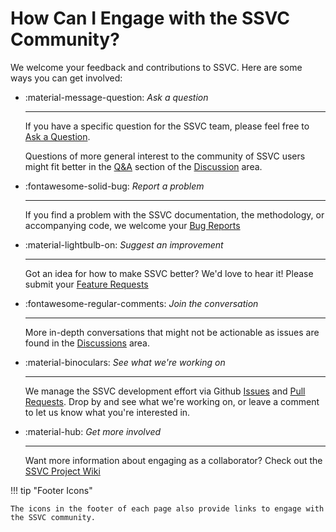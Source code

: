 # How Can I Engage with the SSVC Community?

We welcome your feedback and contributions to SSVC. Here are some ways you can get involved:

<div class="grid cards" markdown>

- :material-message-question: _Ask a question_

    ---

    If you have a specific question for the SSVC team, please feel free to 
    [Ask a Question](https://github.com/CERTCC/SSVC/issues/new?template=question.md).
 
    Questions of more general interest to the community of SSVC users might fit better in the
    [Q&A](https://github.com/CERTCC/SSVC/discussions/categories/q-a) section of the
    [Discussion](https://github.com/CERTCC/SSVC/discussions) area.

- :fontawesome-solid-bug: _Report a problem_

    ---

    If you find a problem with the SSVC documentation, the methodology, or accompanying code, we
    welcome your [Bug Reports](https://github.com/CERTCC/SSVC/issues/new?template=bug_report.md)
    
- :material-lightbulb-on: _Suggest an improvement_

    ---
    Got an idea for how to make SSVC better? We'd love to hear it! Please submit your
    [Feature Requests](https://github.com/CERTCC/SSVC/issues/new?template=feature_request.md)
 
- :fontawesome-regular-comments: _Join the conversation_

    ---

    More in-depth conversations that might not be actionable as issues are found in the
    [Discussions](https://github.com/CERTCC/SSVC/discussions) area.

- :material-binoculars: _See what we're working on_

    ---

    We manage the SSVC development effort via Github [Issues](https://github.com/CERTCC/SSVC/issues) and
    [Pull Requests](https://github.com/CERTCC/SSVC/pulls). 
    Drop by and see what we're working on, or leave a comment to let us know what you're interested in.

- :material-hub: _Get more involved_

    ---

    Want more information about engaging as a collaborator? Check out the [SSVC Project Wiki](https://github.com/CERTCC/SSVC/wiki)
    
</div>


!!! tip "Footer Icons"

    The icons in the footer of each page also provide links to engage with the SSVC community.
